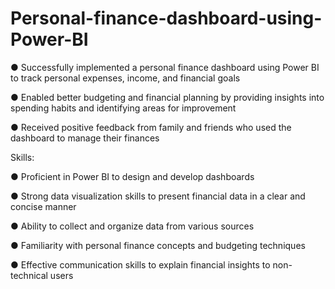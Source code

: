 # Personal-finance-dashboard-using-Power-BI

● Successfully implemented a personal finance dashboard using Power BI to track personal expenses, income, and financial goals

● Enabled better budgeting and financial planning by providing insights into spending habits and identifying areas for improvement

● Received positive feedback from family and friends who used the dashboard to manage their finances

Skills:

● Proficient in Power BI to design and develop dashboards

● Strong data visualization skills to present financial data in a clear and concise manner

● Ability to collect and organize data from various sources

● Familiarity with personal finance concepts and budgeting techniques

● Effective communication skills to explain financial insights to non-technical users
